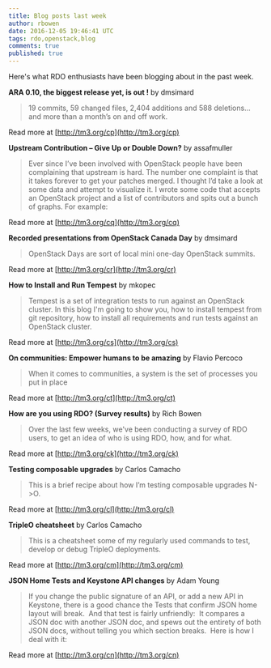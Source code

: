 ```yaml
---
title: Blog posts last week
author: rbowen
date: 2016-12-05 19:46:41 UTC
tags: rdo,openstack,blog
comments: true
published: true
---
```


Here's what RDO enthusiasts have been blogging about in the past week.

**ARA 0.10, the biggest release yet, is out !** by dmsimard

> 19 commits, 59 changed files, 2,404 additions and 588 deletions… and more than a month’s on and off work.

Read more at [http://tm3.org/cp](http://tm3.org/cp)


**Upstream Contribution – Give Up or Double Down?** by assafmuller

> Ever since I’ve been involved with OpenStack people have been complaining that upstream is hard. The number one complaint is that it takes forever to get your patches merged. I thought I’d take a look at some data and attempt to visualize it. I wrote some code that accepts an OpenStack project and a list of contributors and spits out a bunch of graphs. For example:

Read more at [http://tm3.org/cq](http://tm3.org/cq)


**Recorded presentations from OpenStack Canada Day** by dmsimard

> OpenStack Days are sort of local mini one-day OpenStack summits.

Read more at [http://tm3.org/cr](http://tm3.org/cr)


**How to Install and Run Tempest** by mkopec

> Tempest is a set of integration tests to run against an OpenStack cluster. In this blog I'm going to show you, how to install tempest from git repository, how to install all requirements and run tests against an OpenStack cluster.

Read more at [http://tm3.org/cs](http://tm3.org/cs)


**On communities: Empower humans to be amazing** by Flavio Percoco

> When it comes to communities, a system is the set of processes you put in place

Read more at [http://tm3.org/ct](http://tm3.org/ct)


**How are you using RDO? (Survey results)** by Rich Bowen

> Over the last few weeks, we've been conducting a survey of RDO users, to get an idea of who is using RDO, how, and for what.

Read more at [http://tm3.org/ck](http://tm3.org/ck)


**Testing composable upgrades** by Carlos Camacho

> This is a brief recipe about how I’m testing  composable upgrades N->O.

Read more at [http://tm3.org/cl](http://tm3.org/cl)


**TripleO cheatsheet** by Carlos Camacho

> This is a cheatsheet some of my regularly used  commands to test, develop or debug  TripleO deployments.

Read more at [http://tm3.org/cm](http://tm3.org/cm)


**JSON Home Tests  and Keystone API changes** by Adam Young

> If you change the public signature of an API, or add a new API in Keystone, there is a good chance the Tests that confirm JSON home layout will break.  And that test is fairly unfriendly:  It compares a JSON doc with another JSON doc, and spews out the entirety of both JSON docs, without telling you which section breaks.  Here is how I deal with it:

Read more at [http://tm3.org/cn](http://tm3.org/cn)
